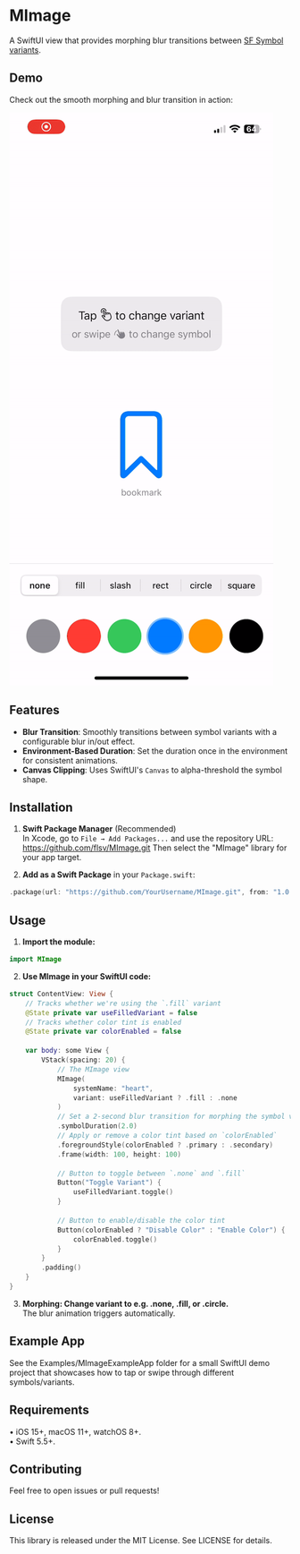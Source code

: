 # MImage

A SwiftUI view that provides morphing blur transitions between [SF Symbol variants](https://developer.apple.com/documentation/swiftui/symbolvariants).

## Demo

Check out the smooth morphing and blur transition in action:

![MImage Demo](assets/demo.gif)

## Features

- **Blur Transition**: Smoothly transitions between symbol variants with a configurable blur in/out effect.
- **Environment-Based Duration**: Set the duration once in the environment for consistent animations.
- **Canvas Clipping**: Uses SwiftUI's `Canvas` to alpha-threshold the symbol shape.

## Installation

1. **Swift Package Manager** (Recommended)  
   In Xcode, go to `File → Add Packages...` and use the repository URL:
   https://github.com/flsv/MImage.git
   Then select the "MImage" library for your app target.

2. **Add as a Swift Package** in your `Package.swift`:
```swift
.package(url: "https://github.com/YourUsername/MImage.git", from: "1.0.0"),
```

## Usage
1. **Import the module:**
```swift
import MImage
```

2. **Use MImage in your SwiftUI code:**
```swift
struct ContentView: View {
    // Tracks whether we're using the `.fill` variant
    @State private var useFilledVariant = false
    // Tracks whether color tint is enabled
    @State private var colorEnabled = false
    
    var body: some View {
        VStack(spacing: 20) {
            // The MImage view
            MImage(
                systemName: "heart",
                variant: useFilledVariant ? .fill : .none
            )
            // Set a 2-second blur transition for morphing the symbol variant
            .symbolDuration(2.0)
            // Apply or remove a color tint based on `colorEnabled`
            .foregroundStyle(colorEnabled ? .primary : .secondary)
            .frame(width: 100, height: 100)
            
            // Button to toggle between `.none` and `.fill`
            Button("Toggle Variant") {
                useFilledVariant.toggle()
            }
            
            // Button to enable/disable the color tint
            Button(colorEnabled ? "Disable Color" : "Enable Color") {
                colorEnabled.toggle()
            }
        }
        .padding()
    }
}
```

3. **Morphing: Change variant to e.g. .none, .fill, or .circle.**<br>
    The blur animation triggers automatically.

## Example App

See the Examples/MImageExampleApp folder for a small SwiftUI demo project that showcases how to tap or swipe through different symbols/variants.

## Requirements

• iOS 15+, macOS 11+, watchOS 8+.<br>
• Swift 5.5+.

## Contributing

Feel free to open issues or pull requests!

## License

This library is released under the MIT License. See LICENSE for details.
